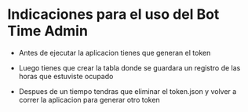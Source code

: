 # Indicaciones para el uso del Bot Time Admin

* Antes de ejecutar la aplicacion tienes que generan el token

* Luego tienes que crear la tabla donde se guardara un registro de las horas que estuviste ocupado

* Despues de un tiempo tendras que eliminar el token.json y volver a correr la aplicacion para generar otro token
